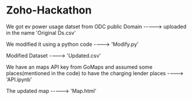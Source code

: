# Zoho-Hackathon
We got ev power usage datset from ODC public Domain -----> uploaded in the name 'Original Ds.csv'

We modified it using a python code ----> 'Modify.py'

Modified Dataset ----> 'Updated.csv'

We have an maps API key from GoMaps and assumed some places(mentioned in the code) to have the charging lender places ----> 'API.ipynb'

The updated map -----> 'Map.html'

